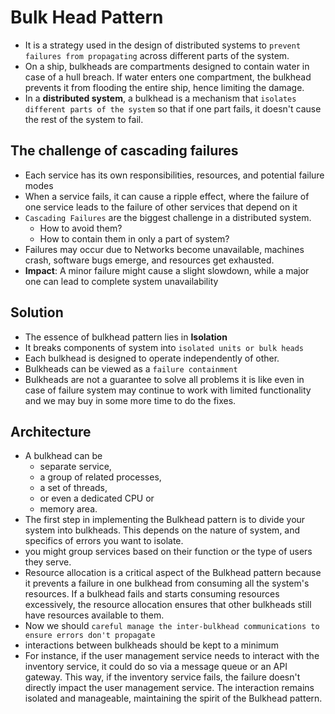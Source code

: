 # Bulk Head Pattern
* It is a strategy used in the design of distributed systems to `prevent failures from propagating` across different parts of the system. 
* On a ship, bulkheads are compartments designed to contain water in case of a hull breach. If water enters one compartment, the bulkhead prevents it from flooding the entire ship, hence limiting the damage.
* In a **distributed system**, a bulkhead is a mechanism that `isolates different parts of the system` so that if one part fails, it doesn't cause the rest of the system to fail.

## The challenge of cascading failures
* Each service has its own responsibilities, resources, and potential failure modes
* When a service fails, it can cause a ripple effect, where the failure of one service leads to the failure of other services that depend on it
* `Cascading Failures` are the biggest challenge in a distributed system.
  * How to avoid them?
  * How to contain them in only a part of system?
* Failures may occur due to Networks become unavailable, machines crash, software bugs emerge, and resources get exhausted.
* **Impact**:  A minor failure might cause a slight slowdown, while a major one can lead to complete system unavailability

## Solution
* The essence of bulkhead pattern lies in **Isolation**
* It breaks components of system into `isolated units or bulk heads`
* Each bulkhead is designed to operate independently of other. 
* Bulkheads can be viewed as a `failure containment`
* Bulkheads are not a guarantee to solve all problems it is like even in case of failure system may continue to work with limited functionality and we may buy in some more time to do the fixes.

## Architecture
* A bulkhead can be 
  * separate service, 
  * a group of related processes, 
  * a set of threads, 
  * or even a dedicated CPU or 
  * memory area.
* The first step in implementing the Bulkhead pattern is to divide your system into bulkheads. This depends on the nature of system, and specifics of errors you want to isolate. 
* you might group services based on their function or the type of users they serve.
* Resource allocation is a critical aspect of the Bulkhead pattern because it prevents a failure in one bulkhead from consuming all the system's resources. If a bulkhead fails and starts consuming resources excessively, the resource allocation ensures that other bulkheads still have resources available to them.
* Now we should `careful manage the inter-bulkhead communications to ensure errors don't propagate`
* interactions between bulkheads should be kept to a minimum
* For instance, if the user management service needs to interact with the inventory service, it could do so via a message queue or an API gateway. This way, if the inventory service fails, the failure doesn't directly impact the user management service. The interaction remains isolated and manageable, maintaining the spirit of the Bulkhead pattern.
  